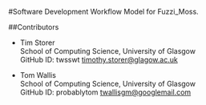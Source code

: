 #Software Development Workflow Model for Fuzzi_Moss.

##Contributors

  * Tim Storer<br/>
    School of Computing Science, University of Glasgow<br/>
    GitHub ID: twsswt
    [timothy.storer@glagow.ac.uk](mailto:timothy.storer@glagow.ac.uk)

  * Tom Wallis<br/>
    School of Computing Science, University of Glasgow<br/>
    GitHub ID: probablytom
    [twallisgm@googlemail.com](mailto:twallisgm@googlemail.com)

